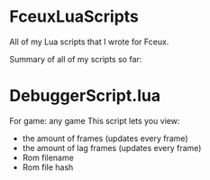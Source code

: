 # FceuxLuaScripts
All of my Lua scripts that I wrote for Fceux.

Summary of all of my scripts so far:

# DebuggerScript.lua
For game: any game
This script lets you view:
- the amount of frames (updates every frame)
- the amount of lag frames (updates every frame)
- Rom filename
- Rom file hash
